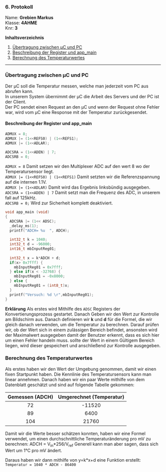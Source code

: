 ### 6. Protokoll
Name: **Grebien Markus**  
Klasse: **4AHME**  
Knr: **3**  


**Inhaltsverzeichnis**
1. [Übertragung  zwischen μC und PC](#Übertragung)
1. [Beschreibung der Register und app_main](#Register)
1. [Berechnung des Temperaturwertes](#Temperaturberechnung)

---
### Übertragung  zwischen μC und PC <a name="Übertragung"></a>
Der μC soll die Temperatur messen, welche man jederzeit vom PC aus abrufen kann.  
In unserem System übernimmt der μC die Arbeit des Servers und der PC ist der Client.  
Der PC sendet einen Request an den μC und wenn der Request ohne Fehler war, wird vom μC eine Response mit der Temperatur zurückgesendet. 

#### Beschreibung der Register und app_main<a name="Register"></a>
``` C
ADMUX = 8;
ADMUX |= (1<<REFS0) | (1<<REFS1);
ADMUX |= (1<<ADLAR);
  
ADCSRA = (1<<ADEN) | 7;
ADCSRB = 0;
```
```ADMUX = 8``` Damit setzen wir den Multiplexer ADC auf den wert 8 wo der Temperatursensor liegt.  
```ADMUX |= (1<<REFS0) | (1<<REFS1)``` Damit setzten wir die Referenzspannung auf die internen 1.1V.  
```ADMUX |= (1<<ADLAR)``` Damit wird das Ergebnis linksbündig ausgegeben.   
```ADCSRA = (1<<ADEN) | 7``` Damit setzt man die Frequenz des ADC, in unserem fall auf 125kHz.  
```ADCSRB = 0;``` Wird zur Sicherheit komplett deaktiviert.  

```c
void app_main (void)
{
  ADCSRA |= (1<< ADSC);
  _delay_ms(1);
  printf("ADCH= %u  ", ADCH);
  
  int32_t k = 1040;
  int32_t d = -96000;
  int16_t mbInputReg01;
  
  int32_t x = k*ADCH + d;
  if(x> 0x7fff) {
    mbInputReg01 = 0x7fff;
  } else if(x < -32768) {
    mbInputReg01 = -0x8000;
  } else {
    mbInputReg01 = (int8_t)x;
  }
  printf("Versuch: %d \r",mbInputReg01);
}
```
**Erklärung**
Als erstes wird Mithilfe des ```ADSC``` Registers der Konvertierungsprozess gestartet. Danach Geben wir den Wert zur Kontrolle am Bildschirm aus.  Danach definieren wir **k** und **d** für die Formel, die wir gleich danach verwenden, um die Temperatur zu berechnen. Darauf prüfen wir, ob der Wert sich in einem zulässigen Bereich befindet, ansonsten wird der Maximalwert ausgegeben damit der Benutzer erkennt, dass es sich hier um einen Fehler handeln muss. sollte der Wert in einem Gültigem Bereich liegen, wird dieser gespeichert und anschließend zur Kontrolle ausgegeben. 

### Berechnung des Temperaturwertes <a name="Temperaturberechnung"></a>

Als erstes haben wir den Wert der Umgebung genommen, damit wir einen fixen Startpunkt haben. Die Kennlinie des Temperatursensors kann man linear annehmen. Danach haben wir ein paar Werte mithilfe von dem Datenblatt geschätzt und sind auf folgende Tabelle gekommen:

| Gemessen (ADCH) | Umgerechnet (Temperatur) |
|:---------------:|:------------------------:|
|    72           |    -11520                |  
|    89           |     6400                 |
|    104          |    21760                 |

Damit wir die Werte besser schätzen konnten, haben wir eine Formel verwendet, um einen durchschnittliche Temperaturänderung pro mV zu berechnen: ADCH = V<sub>in</sub>*256/V<sub>ref</sub>  Generell kann man aber sagen, dass sich Wert um 1°C pro mV ändert. 

Daraus haben wir dann mithilfe von y=k*x+d eine Funktion erstellt:
```Temperatur = 1040 * ADCH - 86400```  


